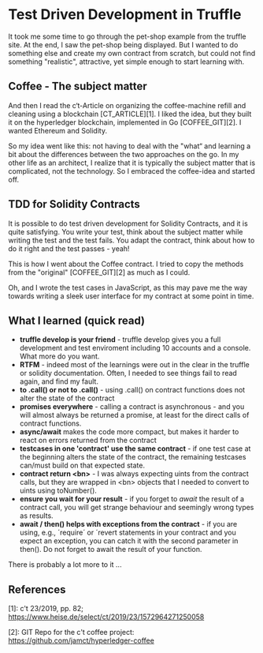 # Test Driven Development in Truffle 

It took me some time to go through the pet-shop example from the truffle site. At the end, I saw the pet-shop being displayed. But I wanted to do something else and create my own contract from scratch, but could not find something "realistic", attractive, yet simple enough to start learning with.  

## Coffee - The subject matter 
And then I read the c‘t-Article on organizing the coffee-machine refill and cleaning using a blockchain [CT_ARTICLE][1]. I liked the idea, but they built it on the hyperledger blockchain, implemented in Go [COFFEE_GIT][2]. I wanted Ethereum and Solidity. 

So my idea went like this: not having to deal with the "what“ and learning a bit about the differences between the two approaches on the go. In my other life as an architect, I realize that it is typically the subject matter that is complicated, not the technology. So I embraced the coffee-idea and started off. 

## TDD for Solidity Contracts  
It is possible to do test driven development for Solidity Contracts, and it is quite satisfying. You write your test, think about the subject matter while writing the test and the test fails. You adapt the contract, think about how to do it right and the test passes - yeah! 

This is how I went about the Coffee contract. I tried to copy the methods from the "original" [COFFEE_GIT][2] as much as I could. 

Oh, and I wrote the test cases in JavaScript, as this may pave me the way towards writing a sleek user interface for my contract at some point in time. 

## What I learned (quick read)
* **truffle develop is your friend** - truffle develop gives you a full development and test enviroment including 10 accounts and a console. What more do you want. 
* **RTFM** - indeed most of the learnings were out in the clear in the truffle or solidity documentation. Often, I needed to see things fail to read again, and find my fault. 
* **to .call() or not to .call()** - using .call() on contract functions does not alter the state of the contract 
* **promises everywhere** - calling a contract is asynchronous - and you will almost always be returned a promise, at least for the direct calls of contract functions. 
* **async/await** makes the code more compact, but makes it harder to react on errors returned from the contract 
* **testcases in one 'contract' use the same contract** - if one test case at the beginning alters the state of the contract, the remaining testcases can/must build on that expected state. 
* **contract return \<bn\>** - I was always expecting uints from the contract calls, but they are wrapped in \<bn\> objects that I needed to convert to uints using toNumber(). 
* **ensure you wait for your result** - if you forget to *await* the result of a contract call, you will get strange behaviour and seemingly wrong types as results. 
* **await / then() helps with exceptions from the contract** - if you are using, e.g., ´require´ or ´revert statements in your contract and you expect an exception, you can catch it with the second parameter in then(). Do not forget to await the result of your function. 

There is probably a lot more to it ... 

## References 
[1]: c't 23/2019, pp. 82; https://www.heise.de/select/ct/2019/23/1572964271250058 

[2]: GIT Repo for the c't coffee project: https://github.com/jamct/hyperledger-coffee

